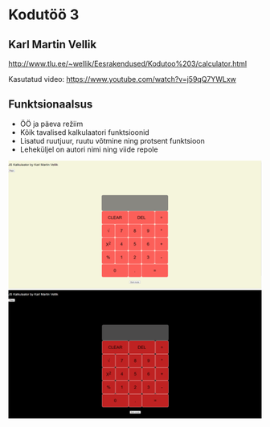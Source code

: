 # Kodutöö 3
## Karl Martin Vellik
http://www.tlu.ee/~wellik/Eesrakendused/Kodutoo%203/calculator.html

Kasutatud video: https://www.youtube.com/watch?v=j59qQ7YWLxw

## Funktsionaalsus
* ÖÖ ja päeva režiim
* Kõik tavalised kalkulaatori funktsioonid
* Lisatud ruutjuur, ruutu võtmine ning protsent funktsioon
* Leheküljel on autori nimi ning viide repole


![Päevarežiim](/calc.png)
![Öörežiim](calc2.png)
